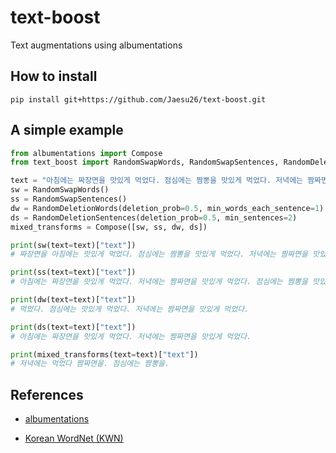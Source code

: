 # text-boost

Text augmentations using albumentations

## How to install

```
pip install git+https://github.com/Jaesu26/text-boost.git
```

## A simple example

```python
from albumentations import Compose
from text_boost import RandomSwapWords, RandomSwapSentences, RandomDeletionWords, RandomDeletionSentences

text = "아침에는 짜장면을 맛있게 먹었다. 점심에는 짬뽕을 맛있게 먹었다. 저녁에는 짬짜면을 맛있게 먹었다."
sw = RandomSwapWords()
ss = RandomSwapSentences()
dw = RandomDeletionWords(deletion_prob=0.5, min_words_each_sentence=1)
ds = RandomDeletionSentences(deletion_prob=0.5, min_sentences=2)
mixed_transforms = Compose([sw, ss, dw, ds])

print(sw(text=text)["text"])
# 짜장면을 아침에는 맛있게 먹었다. 점심에는 짬뽕을 맛있게 먹었다. 저녁에는 짬짜면을 맛있게 먹었다.

print(ss(text=text)["text"])
# 아침에는 짜장면을 맛있게 먹었다. 저녁에는 짬짜면을 맛있게 먹었다. 점심에는 짬뽕을 맛있게 먹었다.

print(dw(text=text)["text"])
# 먹었다. 점심에는 맛있게 먹었다. 저녁에는 짬짜면을 맛있게 먹었다.

print(ds(text=text)["text"])
# 아침에는 짜장면을 맛있게 먹었다. 저녁에는 짬짜면을 맛있게 먹었다.

print(mixed_transforms(text=text)["text"])
# 저녁에는 먹었다 짬짜면을. 점심에는 짬뽕을.
```

## References

- [albumentations](https://github.com/albumentations-team/albumentations)

- [Korean WordNet (KWN)](http://wordnet.kaist.ac.kr/)
